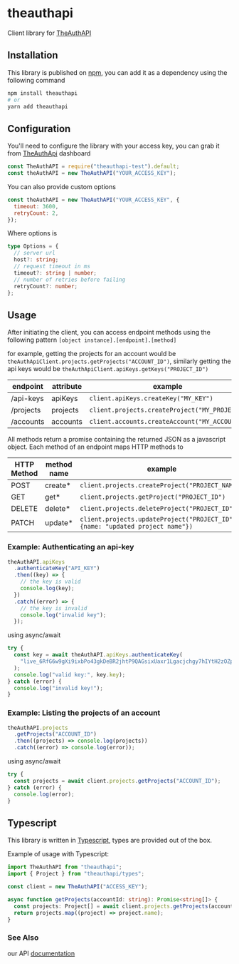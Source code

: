 # theauthapi

Client library for [TheAuthAPI](https://theauthapi.com/)

## Installation

This library is published on [npm](https://www.npmjs.com/), you can add it as a dependency using the following
command

```bash
npm install theauthapi
# or
yarn add theauthapi
```

## Configuration

You'll need to configure the library with your access key, you can grab it from [TheAuthApi](https://theauthapi.com) dashboard

```javascript
const TheAuthAPI = require("theauthapi-test").default;
const theAuthAPI = new TheAuthAPI("YOUR_ACCESS_KEY");
```

You can also provide custom options

```javascript
const theAuthAPI = new TheAuthAPI("YOUR_ACCESS_KEY", {
  timeout: 3600,
  retryCount: 2,
});
```

Where options is

```typescript
type Options = {
  // server url
  host?: string;
  // request timeout in ms
  timeout?: string | number;
  // number of retries before failing
  retryCount?: number;
};
```

## Usage

After initiating the client, you can access endpoint methods using the following pattern
`[object instance].[endpoint].[method]`

for example, getting the projects for an account would be `theAuthApiClient.projects.getProjects("ACCOUNT_ID")`, similarly
getting the api keys would be `theAuthApiClient.apiKeys.getKeys("PROJECT_ID")`

| endpoint  | attribute | example                                       |
| --------- | --------- | --------------------------------------------- |
| /api-keys | apiKeys   | `client.apiKeys.createKey("MY_KEY")`          |
| /projects | projects  | `client.projects.createProject("MY_PROJECT")` |
| /accounts | accounts  | `client.accounts.createAccount("MY_ACCOUNT")` |

All methods return a promise containing the returned JSON as a javascript object. Each method of an endpoint maps HTTP methods to

| HTTP Method | method name | example                                       |
| ----------- | ----------- | --------------------------------------------- |
| POST        | create\*    | `client.projects.createProject("PROJECT_NAME")`          |
| GET         | get\*       | `client.projects.getProject("PROJECT_ID")` |
| DELETE      | delete\*    | `client.projects.deleteProject("PROJECT_ID")` |
| PATCH       | update\*    | `client.projects.updateProject("PROJECT_ID", {name: "updated project name"})` |

### Example: Authenticating an api-key

```javascript
theAuthAPI.apiKeys
  .authenticateKey("API_KEY")
  .then((key) => {
    // the key is valid
    console.log(key);
  })
  .catch((error) => {
    // the key is invalid
    console.log("invalid key");
  });
```

using async/await

```javascript
try {
  const key = await theAuthAPI.apiKeys.authenticateKey(
    "live_6RfG6w9gXi9ixbPo43gkDeBR2jhtP9QAGsixUaxr1Lgacjchgy7hIYtH2zOZp5Q"
  );
  console.log("valid key:", key.key);
} catch (error) {
  console.log("invalid key!");
}
```

### Example: Listing the projects of an account

```javascript
theAuthAPI.projects
  .getProjects("ACCOUNT_ID")
  .then((projects) => console.log(projects))
  .catch((error) => console.log(error));
```

using async/await

```javascript
try {
  const projects = await client.projects.getProjects("ACCOUNT_ID");
} catch (error) {
  console.log(error);
}
```

## Typescript

This library is written in [Typescript](https://www.typescriptlang.org/), types are provided out of the box.

Example of usage with Typescript:

```typescript
import TheAuthAPI from "theauthapi";
import { Project } from "theauthapi/types";

const client = new TheAuthAPI("ACCESS_KEY");

async function getProjects(accountId: string): Promise<string[]> {
  const projects: Project[] = await client.projects.getProjects(accountId);
  return projects.map((project) => project.name);
}
```

### See Also

our API [documentation](https://theauthapi.com)